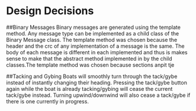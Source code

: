 # Design Decisions


##Binary Messages
Binary messages are generated using the template method.
Any message type can be implemented as a child class of the Binary Message class.
The template method was chosen because the header and the crc of any implementation of a message is the same.
The body of each message is different in each implemented and thus is makes sense to make that the abstract method implemented in by the child classes.The template method was chosen because sections anpit tje 


##Tacking and Gybing
Boats will smoothly turn through the tack/gybe instead of 
instantly changing their heading.
Pressing the tack/gybe button again while the boat is already
tacking/gybing will cease the current tack/gybe instead.
Turning upwind/downwind will also cease a tack/gybe if there 
is one currently in progress.